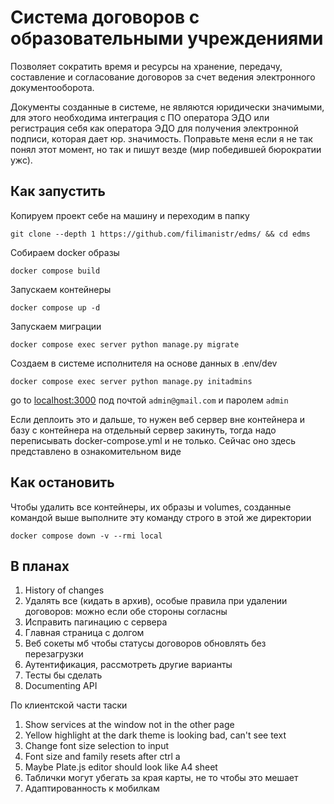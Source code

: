 # Система договоров с образовательными учреждениями

Позволяет сократить время и ресурсы на хранение, передачу, составление и согласование договоров за счет ведения электронного документооборота. 

Документы созданные в системе, не являются юридически значимыми, для этого необходима интеграция с ПО оператора ЭДО или регистрация себя как оператора ЭДО для получения электронной подписи, которая дает юр. значимость. Поправьте меня если я не так понял этот момент, но так и пишут везде (мир победившей бюрократии ужс).

## Как запустить

Копируем проект себе на машину и переходим в папку

```
git clone --depth 1 https://github.com/filimanistr/edms/ && cd edms
```

Собираем docker образы

```
docker compose build
```

Запускаем контейнеры
```
docker compose up -d
```

Запускаем миграции

```
docker compose exec server python manage.py migrate
```

Создаем в системе исполнителя на основе данных в .env/dev

```
docker compose exec server python manage.py initadmins
```

go to [localhost:3000](http://localhost:3000/) под почтой `admin@gmail.com` и паролем `admin`

Если деплоить это и дальше, то нужен веб сервер вне контейнера и базу с контейнера на отдельный сервер закинуть, тогда надо переписывать docker-compose.yml и не только. Сейчас оно здесь представлено в ознакомительном виде

## Как остановить

Чтобы удалить все контейнеры, их образы и volumes, созданные командой выше выполните эту команду строго в этой же директории 

```
docker compose down -v --rmi local
```

## В планах

1. History of changes
2. Удалять все (кидать в архив), особые правила при удалении договоров: можно если обе стороны согласны
3. Исправить пагинацию с сервера
4. Главная страница с долгом
5. Веб сокеты мб чтобы статусы договоров обновлять без перезагрузки 
6. Аутентификация, рассмотреть другие варианты 
7. Тесты бы сделать
8. Documenting API

По клиентской части таски 
1. Show services at the window not in the other page
2. Yellow highlight at the dark theme is looking bad, can't see text
3. Change font size selection to input
4. Font size and family resets after ctrl a
5. Maybe Plate.js editor should look like A4 sheet
6. Таблички могут убегать за края карты, не то чтобы это мешает
7. Адаптированность к мобилкам
